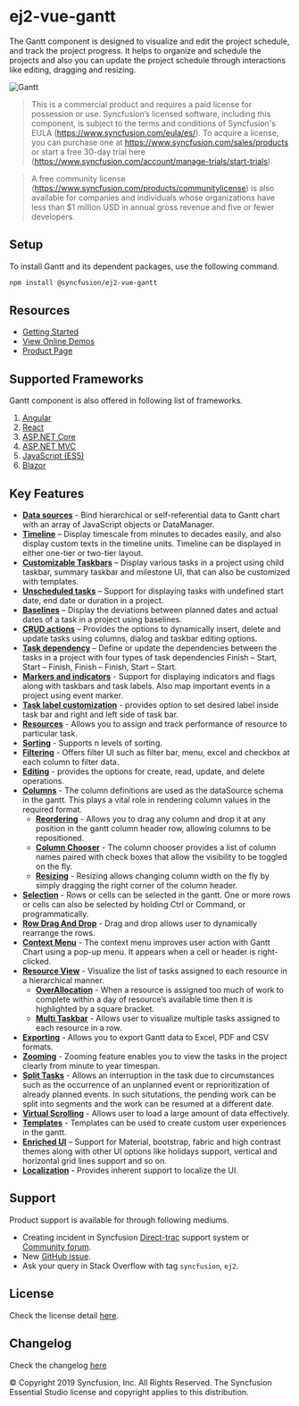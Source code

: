 # ej2-vue-gantt

The Gantt component is designed to visualize and edit the project schedule, and track the project progress. It helps to organize and schedule the projects and also you can update the project schedule through interactions like editing, dragging and resizing.

![Gantt](https://ej2.syncfusion.com/products/images/gantt/readme.gif)

> This is a commercial product and requires a paid license for possession or use. Syncfusion’s licensed software, including this component, is subject to the terms and conditions of Syncfusion's EULA (https://www.syncfusion.com/eula/es/). To acquire a license, you can purchase one at https://www.syncfusion.com/sales/products or start a free 30-day trial here (https://www.syncfusion.com/account/manage-trials/start-trials).

> A free community license (https://www.syncfusion.com/products/communitylicense) is also available for companies and individuals whose organizations have less than $1 million USD in annual gross revenue and five or fewer developers.

## Setup

To install Gantt and its dependent packages, use the following command.

```sh
npm install @syncfusion/ej2-vue-gantt
```

## Resources

* [Getting Started](https://ej2.syncfusion.com/vue/documentation/gantt/getting-started/)
* [View Online Demos](https://ej2.syncfusion.com/vue/demos/?utm_source=npm&utm_campaign=gantt#/material/gantt/default.html)
* [Product Page](https://www.syncfusion.com/vue-ui-components/vue-gantt-chart)

## Supported Frameworks

Gantt component is also offered in following list of frameworks.

1. [Angular](https://github.com/syncfusion/ej2-angular-ui-components/tree/master/components/gantt)
2. [React](https://github.com/syncfusion/ej2-react-ui-components/tree/master/components/gantt)
3. [ASP.NET Core](https://www.syncfusion.com/aspnet-core-ui-controls/gantt)
4. [ASP.NET MVC](https://www.syncfusion.com/aspnet-mvc-ui-controls/gantt)
5. [JavaScript (ES5)](https://www.syncfusion.com/javascript-ui-controls/gantt)
6. [Blazor](https://www.syncfusion.com/blazor-components/blazor-gantt-chart)

## Key Features

* [**Data sources**](https://ej2.syncfusion.com/vue/documentation/gantt/data-binding/) - Bind hierarchical or self-referential data to Gantt chart with an array of JavaScript objects or DataManager.
* [**Timeline**](https://ej2.syncfusion.com/vue/documentation/gantt/timeline/) – Display timescale from minutes to decades easily, and also display custom texts in the timeline units. Timeline can be displayed in either one-tier or two-tier layout.
* [**Customizable Taskbars**](https://ej2.syncfusion.com/vue/documentation/gantt/appearance-customization/#taskbar-customization) – Display various tasks in a project using child taskbar, summary taskbar and milestone UI, that can also be customized with templates.
* [**Unscheduled tasks**](https://ej2.syncfusion.com/vue/documentation/gantt/task-scheduling/#unscheduled-tasks) – Support for displaying tasks with undefined start date, end date or duration in a project.
* [**Baselines**](https://ej2.syncfusion.com/vue/documentation/gantt/baseline/) – Display the deviations between planned dates and actual dates of a task in a project using baselines.
* [**CRUD actions**](https://ej2.syncfusion.com/vue/documentation/gantt/managing-tasks/#maintaining-data-in-server) – Provides the options to dynamically insert, delete and update tasks using columns, dialog and taskbar editing options.
* [**Task dependency**](https://ej2.syncfusion.com/vue/documentation/gantt/taskdependency/) – Define or update the dependencies between the tasks in a project with four types of task dependencies Finish – Start, Start – Finish, Finish – Finish, Start – Start.
* [**Markers and indicators**](https://ej2.syncfusion.com/vue/documentation/gantt/data-markers/) - Support for displaying indicators and flags along with taskbars and task labels. Also map important events in a project using event marker.
* [**Task label customization**](https://ej2.syncfusion.com/vue/documentation/gantt/appearance-customization/#task-labels) - provides option to set desired label inside task bar and right and left side of task bar.
* [**Resources**](https://ej2.syncfusion.com/vue/documentation/gantt/resources/) - Allows you to assign and track performance of resource to particular task.
* [**Sorting**](https://ej2.syncfusion.com/vue/documentation/gantt/sorting/) - Supports n levels of sorting.
* [**Filtering**](https://ej2.syncfusion.com/vue/documentation/gantt/filtering/) - Offers filter UI such as filter bar, menu, excel and checkbox at each column to filter data.
* [**Editing**](https://ej2.syncfusion.com/vue/documentation/gantt/managing-tasks/#editing-tasks) - provides the options for create, read, update, and delete operations.
* [**Columns**](https://ej2.syncfusion.com/vue/documentation/gantt/columns/) - The column definitions are used as the dataSource schema in the gantt. This plays a vital role in rendering column values in the required format.
  * [**Reordering**](https://ej2.syncfusion.com/vue/documentation/gantt/columns/#column-reordering) - Allows you to drag any column and drop it at any position in the gantt column header row, allowing columns to be repositioned.
  * [**Column Chooser**](https://ej2.syncfusion.com/vue/documentation/gantt/columns/#column-menu) - The column chooser provides a list of column names paired with check boxes that allow the visibility to be toggled on the fly.
  * [**Resizing**](https://ej2.syncfusion.com/vue/documentation/gantt/columns/#column-resizing) - Resizing allows changing column width on the fly by simply dragging the right corner of the column header.
* [**Selection**](https://ej2.syncfusion.com/vue/documentation/gantt/selection/) - Rows or cells can be selected in the gantt. One or more rows or cells can also be selected by holding Ctrl or Command, or programmatically.
* [**Row Drag And Drop**](https://ej2.syncfusion.com/vue/documentation/gantt/rows/#drag-and-drop) - Drag and drop allows user to dynamically rearrange the rows.
* [**Context Menu**](https://ej2.syncfusion.com/vue/documentation/gantt/context-menu/) - The context menu improves user action with Gantt Chart using a pop-up menu. It appears when a cell or header is right-clicked.
* [**Resource View**](https://ej2.syncfusion.com/vue/documentation/gantt/resource-view/) - Visualize the list of tasks assigned to each resource in a hierarchical manner.
    * [**OverAllocation**](https://ej2.syncfusion.com/vue/documentation/gantt/resource-view/#resource-overallocation) - When a resource is assigned too much of work to complete within a day of resource’s available time then it is highlighted by a square bracket.
    * [**Multi Taskbar**](https://ej2.syncfusion.com/vue/documentation/gantt/resource-view/#resource-multi-taskbar) - Allows user to visualize multiple tasks assigned to each resource in a row.
* [**Exporting**](https://ej2.syncfusion.com/vue/documentation/gantt/excel-export/) - Allows you to export Gantt data to Excel, PDF and CSV formats.
* [**Zooming**](https://ej2.syncfusion.com/vue/documentation/gantt/timeline/#zooming) - Zooming feature enables you to view the tasks in the project clearly from minute to year timespan.
* [**Split Tasks**](https://ej2.syncfusion.com/vue/demos/#/material/gantt/split-tasks.html) - Allows an interruption in the task due to circumstances such as the occurrence of an unplanned event or reprioritization of already planned events. In such situtations, the pending work can be split into segments and the work can be resumed at a different date.
* [**Virtual Scrolling**](https://ej2.syncfusion.com/vue/demos/#/material/gantt/virtual-scroll.html) - Allows user to load a large amount of data effectively.
* [**Templates**](https://ej2.syncfusion.com/vue/demos/#/material/gantt/taskbar-template.html) - Templates can be used to create custom user experiences in the gantt.
* [**Enriched UI**](https://ej2.syncfusion.com/vue/documentation/appearance/theme/) – Support for Material, bootstrap, fabric and high contrast themes along with other UI options like holidays support, vertical and horizontal grid lines support and so on.
* [**Localization**](https://ej2.syncfusion.com/vue/documentation/gantt/global-local/) - Provides inherent support to localize the UI.

## Support

Product support is available for through following mediums.

* Creating incident in Syncfusion [Direct-trac](https://www.syncfusion.com/support/directtrac/incidents?utm_source=npm&utm_campaign=gantt) support system or [Community forum](https://www.syncfusion.com/forums?utm_source=npm&utm_campaign=gantt).
* New [GitHub issue](https://github.com/syncfusion/ej2-vue-ui-components/issues/new).
* Ask your query in Stack Overflow with tag `syncfusion`, `ej2`.

## License

Check the license detail [here](https://github.com/syncfusion/ej2-vue-ui-components/blob/master/license).

## Changelog

Check the changelog [here](https://github.com/syncfusion/ej2-vue-ui-components/blob/master/components/gantt/CHANGELOG.md)

&copy; Copyright 2019 Syncfusion, Inc. All Rights Reserved. The Syncfusion Essential Studio license and copyright applies to this distribution.
